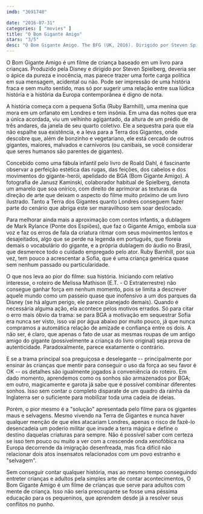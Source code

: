 ```yaml
---
imdb: "3691740"

date: "2016-07-31"
categories: [ "movies" ]
title: "O Bom Gigante Amigo"
stars: "3/5"
desc: "O Bom Gigante Amigo. The BFG (UK, 2016). Dirigido por Steven Spielberg. Escrito por Melissa Mathison, Roald Dahl. Com Mark Rylance, Ruby Barnhill, Penelope Wilton, Jemaine Clement, Rebecca Hall, Rafe Spall, Bill Hader, Ólafur Darri Ólafsson, Adam Godley. Crítica escrita para o site CinemAqui."
---
```

O Bom Gigante Amigo é um filme de criança baseado em um livro para crianças. Produzido pela Disney e dirigido por Steven Spielberg, deveria ser o ápice da pureza e inocência, mas parece trazer uma forte carga política em sua mensagem, acidental ou não. Pode ser impressão de uma história fraca e sem muito sentido, mas só por sugerir uma relação entre sua lúdica história e a história da Europa contemporânea é digno de nota.

A história começa com a pequena Sofia (Ruby Barnhill), uma menina que mora em um orfanato em Londres e tem insônia. Em uma das noites que era a única acordada, viu um velhinho agigantado, da altura de um prédio de três andares, da janela de seu quarto coletivo. Ele a sequestra para que ela não espalhe sua existência, e a leva para a Terra dos Gigantes, onde descobre que, além de bonzinho e vegetariano, ele está cercado de outros gigantes, maiores, malvados e carnívoros (ou canibais, se você considerar que seres humanos são parentes de gigantes).

Concebido como uma fábula infantil pelo livro de Roald Dahl, é fascinante observar a perfeição estética das rugas, das feições, dos cabelos e dos movimentos do gigante-herói, apelidado de BGA (Bom Gigante Amigo). A fotografia de Janusz Kaminski, colaborador habitual de Spielberg, denota um amarelo que soa onírico, com direito de aprimorar as texturas da direção de arte que deixam o aspecto do filme muito próximo de um livro ilustrado. Tanto a Terra dos Gigantes quanto Londres conseguem fazer parte do cenário que abriga este ser maravilhoso sem soar deslocado.

Para melhorar ainda mais a aproximação com contos infantis, a dublagem de Mark Rylance (Ponte dos Espiões), que faz o Gigante Amigo, embola sua voz e faz os erros de fala da criatura ritmar com seus movimentos lentos e desajeitados, algo que se perde na legenda em português, que floreia demais o vocabulário do gigante, e a própria dublagem do áudio no Brasil, que desmerece todo o cuidado empregado pelo ator. Ruby Barnhill, por sua vez, tem pouco a acrescentar a Sofia, que é uma criança genérica quase sem nenhum passado ou particularidade.

O que nos leva ao pior do filme: sua história. Iniciando com relativo interesse, o roteiro de Melissa Mathison (E.T. - O Extraterrestre) não consegue ganhar força em nenhum momento, pois se limita a descrever aquele mundo como um passeio quase que inofensivo a um dos parques da Disney (se há algum perigo, ele parece planejado demais). Quando é necessária alguma ação, ela acontece pelos motivos errados. Só para citar o erro mais óbvio da trama: se para BGA a motivação em sequestrar Sofia era nunca ser visto, isso vai por água abaixo por muito pouco, já que nunca compramos a automática relação de amizade e confiança entre os dois. A não ser, é claro, que apenas o fato de usar as mesmas roupas de um antigo amigo do gigante (possivelmente a criança do livro original) seja prova de autenticidade. Paradoxalmente, parece exatamente o contrário.

E se a trama principal soa preguiçosa e deselegante -- principalmente por ensinar às crianças que mentir para conseguir o uso da força ao seu favor é OK -- os detalhes são igualmente jogados à conveniência do roteiro. Em dado momento, aprendemos como os sonhos são armazenados por BGA; em outro, magicamente e garota já sabe que é possível combinar diferentes sonhos. Isso sem contar o completo disparate de um quadro da rainha da Inglaterra ser o suficiente para mobilizar toda uma cadeia de ideias.

Porém, o pior mesmo é a "solução" apresentada pelo filme para os gigantes maus e selvagens. Mesmo vivendo na Terra de Gigantes e nunca haver qualquer menção de que eles atacariam Londres, apenas o risco de fazê-lo desencadeia um poderio militar que invade a terra mágica e define o destino daquelas criaturas para sempre. Não é possível saber com certeza se isso tem pouco ou muito a ver com a crescende onda xenofóbica na Europa decorrende da imigração desenfreada, mas fica difícil não relacionar dois atos insensatos relacionados com um povo estranho e "selvagem".

Sem conseguir contar qualquer história, mas ao mesmo tempo conseguindo entreter crianças e adultos pela simples arte de contar acontecimentos, O Bom Gigante Amigo é um filme de crianças que serve para adultos com mente de criança. Isso não seria preocupante se fosse uma péssima educação para os pequeninos, que aprendem desde já a resolver seus conflitos no punho.
